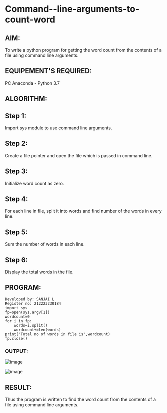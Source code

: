 # Command--line-arguments-to-count-word
## AIM:
To write a python program for getting the word count from the contents of a file using command line arguments.
## EQUIPEMENT'S REQUIRED: 
PC
Anaconda - Python 3.7
## ALGORITHM: 
## Step 1:
Import sys module to use command line arguments.

## Step 2:
Create a file pointer and open the file which is passed in command line.

## Step 3:
Initialize word count as zero.

## Step 4:
For each line in file, split it into words and find number of the words in every line.

## Step 5:
Sum the number of words in each line.

## Step 6:
Display the total words in the file.

## PROGRAM:
```
Developed by: SANJAI L
Register no: 212223230184
import sys
fp=open(sys.argv[1])
wordcount=0
for i in fp:
    words=i.split()
    wordcount+=len(words)
print("Total no of words in file is",wordcount)
fp.close()
```
### OUTPUT:

![image](https://github.com/SanjaiOfficial/Command--line-arguments-to-count-word/assets/151763180/f74f2f76-3aae-43cc-be7f-79f0ea595575)

![image](https://github.com/SanjaiOfficial/Command--line-arguments-to-count-word/assets/151763180/75a7e715-d1b4-46a7-a50c-f8c8aca31adc)


## RESULT:
Thus the program is written to find the word count from the contents of a file using command line arguments.
